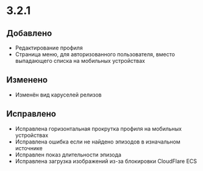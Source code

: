 # 3.2.1

## Добавлено

- Редактирование профиля
- Страница меню, для авторизованного пользователя, вместо выпадающего списка на мобильных устройствах

## Изменено

- Изменён вид каруселей релизов

## Исправлено

- Исправлена горизонтальная прокрутка профиля на мобильных устройствах
- Исправлена ошибка если не найдено эпизодов в изначальном источнике
- Исправлен показ длительности эпизода
- Исправлена загрузка изображений из-за блокировки CloudFlare ECS
